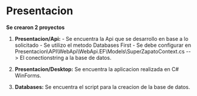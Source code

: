 # Presentacion

**Se crearon 2 proyectos**

1) **Presentacion/Api:** 
       - Se encuentra la Api que se desarrollo en base a lo solicitado
       - Se utilizo el metodo Databases First
       - Se debe configurar en Presentacion\API\WebApi\WebApi.EF\Models\SuperZapatoContext.cs --> El conectionstring a la base de datos.

2) **Presentacion/Desktop:** Se encuentra la aplicacion realizada en C# WinForms.

3) **Databases:** Se encuentra el script para la creacion de la base de datos.


